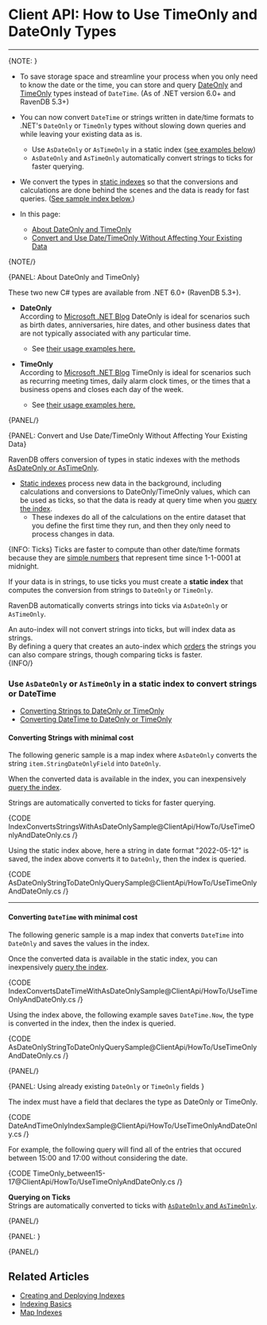# Client API: How to Use TimeOnly and DateOnly Types
---

{NOTE: }

* To save storage space and streamline your process when you only need to know the date or the time, you can store and query 
  [DateOnly](https://devblogs.microsoft.com/dotnet/date-time-and-time-zone-enhancements-in-net-6/#the-dateonly-type) 
  and [TimeOnly](https://devblogs.microsoft.com/dotnet/date-time-and-time-zone-enhancements-in-net-6/#the-timeonly-type) types 
  instead of `DateTime`. (As of .NET version 6.0+ and RavenDB 5.3+)

* You can now convert `DateTime` or strings written in date/time formats to .NET's 
  `DateOnly` or `TimeOnly` types without slowing down queries and while leaving your existing data as is.  
   * Use `AsDateOnly` or `AsTimeOnly` in a static index ([see examples below](../../client-api/how-to/using-timeonly-and-dateonly#use--or--in-a-static-index-to-convert-strings-or-datetime))
   * `AsDateOnly` and `AsTimeOnly` automatically convert strings to ticks for faster querying.  

* We convert the types in [static indexes](../../indexes/map-indexes) so that the conversions and calculations are done behind the scenes
  and the data is ready for fast queries. ([See sample index below.](../../client-api/how-to/using-timeonly-and-dateonly#convert-and-use-date/timeonly-without-affecting-your-existing-data))  

* In this page: 
   * [About DateOnly and TimeOnly](../../client-api/how-to/using-timeonly-and-dateonly#about-dateonly-and-timeonly) 
   * [Convert and Use Date/TimeOnly Without Affecting Your Existing Data](../../client-api/how-to/using-timeonly-and-dateonly#convert-and-use-date/timeonly-without-affecting-your-existing-data) 

{NOTE/}

{PANEL: About DateOnly and TimeOnly}

These two new C# types are available from .NET 6.0+ (RavenDB 5.3+).  

* **DateOnly**  
  According to [Microsoft .NET Blog](https://devblogs.microsoft.com/dotnet/date-time-and-time-zone-enhancements-in-net-6/#the-dateonly-type)
  DateOnly is ideal for scenarios such as birth dates, anniversaries, hire dates, 
  and other business dates that are not typically associated with any particular time. 
  * See [their usage examples here.](https://devblogs.microsoft.com/dotnet/date-time-and-time-zone-enhancements-in-net-6/#the-dateonly-type)

* **TimeOnly**  
  According to [Microsoft .NET Blog](https://devblogs.microsoft.com/dotnet/date-time-and-time-zone-enhancements-in-net-6/#the-timeonly-type)
  TimeOnly is ideal for scenarios such as recurring meeting times, daily alarm clock times, 
  or the times that a business opens and closes each day of the week.
  * See [their usage examples here.](https://devblogs.microsoft.com/dotnet/date-time-and-time-zone-enhancements-in-net-6/#the-timeonly-type)

{PANEL/}

{PANEL: Convert and Use Date/TimeOnly Without Affecting Your Existing Data}

RavenDB offers conversion of types in static indexes with the methods [AsDateOnly or AsTimeOnly](../../client-api/how-to/using-timeonly-and-dateonly#use--or--in-a-static-index-to-convert-strings-or-datetime).

* [Static indexes](../../indexes/indexing-basics) process new data in the background, 
  including calculations and conversions to DateOnly/TimeOnly values, which can be used as ticks, 
  so that the data is ready at query time when you [query the index](../../indexes/querying/basics#example-iv---querying-a-specified-index).  
    * These indexes do all of the calculations on the entire dataset that you define the first time they run, and then they only need to 
      process changes in data. 

{INFO: Ticks}
Ticks are faster to compute than other date/time formats because they are [simple numbers](https://docs.microsoft.com/en-us/dotnet/api/system.datetime.ticks?view=net-6.0) 
that represent time since 1-1-0001 at midnight.

If your data is in strings, to use ticks you must create a **static index** 
that computes the conversion from strings to `DateOnly` or `TimeOnly`.  

RavenDB automatically converts strings into ticks via `AsDateOnly` or `AsTimeOnly`.  

An auto-index will not convert strings into ticks, but will index data as strings.  
By defining a query that creates an auto-index which [orders](../../indexes/querying/sorting) the strings you can also compare strings, 
though comparing ticks is faster.  
{INFO/}

### Use `AsDateOnly` or `AsTimeOnly` in a static index to convert strings or DateTime

* [Converting Strings to DateOnly or TimeOnly](../../client-api/how-to/using-timeonly-and-dateonly#converting-strings-with-minimal-cost)
* [Converting DateTime to DateOnly or TimeOnly](../../client-api/how-to/using-timeonly-and-dateonly#converting--with-minimal-cost)

#### Converting Strings with minimal cost

The following generic sample is a map index where `AsDateOnly` converts the string `item.StringDateOnlyField` into `DateOnly`.  

When the converted data is available in the index, you can inexpensively [query the index](../../indexes/querying/basics#example-iv---querying-a-specified-index).

Strings are automatically converted to ticks for faster querying.  

{CODE IndexConvertsStringsWithAsDateOnlySample@ClientApi/HowTo/UseTimeOnlyAndDateOnly.cs /}

Using the static index above, here a string in date format "2022-05-12" is saved, the index above converts it to `DateOnly`, then 
the index is queried.  

{CODE AsDateOnlyStringToDateOnlyQuerySample@ClientApi/HowTo/UseTimeOnlyAndDateOnly.cs /}

---

#### Converting `DateTime` with minimal cost

The following generic sample is a map index that converts `DateTime` into `DateOnly` and saves the values in the index.

Once the converted data is available in the static index, you can inexpensively [query the index](../../indexes/querying/basics#example-iv---querying-a-specified-index).

{CODE IndexConvertsDateTimeWithAsDateOnlySample@ClientApi/HowTo/UseTimeOnlyAndDateOnly.cs /}


Using the index above, the following example saves `DateTime.Now`, the type is converted in the index, then 
the index is queried. 

{CODE AsDateOnlyStringToDateOnlyQuerySample@ClientApi/HowTo/UseTimeOnlyAndDateOnly.cs /}


{PANEL/}

{PANEL: Using already existing `DateOnly` or `TimeOnly` fields }

The index must have a field that declares the type as DateOnly or TimeOnly. 

{CODE DateAndTimeOnlyIndexSample@ClientApi/HowTo/UseTimeOnlyAndDateOnly.cs /}

For example, the following query will find all of the entries that occured between 15:00 and 17:00 
without considering the date.

{CODE TimeOnly_between15-17@ClientApi/HowTo/UseTimeOnlyAndDateOnly.cs /}

**Querying on Ticks**  
Strings are automatically converted to ticks with [`AsDateOnly` and `AsTimeOnly`](../../client-api/how-to/using-timeonly-and-dateonly#use--or--in-a-static-index-to-convert-strings-or-datetime).  

{PANEL/}


{PANEL: }

{PANEL/}


## Related Articles 

- [Creating and Deploying Indexes](../../indexes/creating-and-deploying)  
- [Indexing Basics](../../indexes/indexing-basics)
- [Map Indexes](../../indexes/map-indexes)


